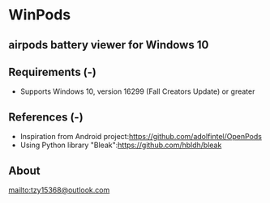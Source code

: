 # WinPods
 airpods battery viewer for Windows 10
----
## Requirements (-)
- Supports Windows 10, version 16299 (Fall Creators Update) or greater

## References (-)
- Inspiration from Android project:<https://github.com/adolfintel/OpenPods>
- Using Python library "Bleak":<https://github.com/hbldh/bleak>

## About
[mailto:tzy15368@outlook.com](mailto:tzy15368@outlook.com)
